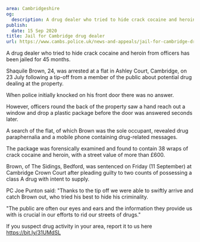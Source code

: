 ```yaml
area: Cambridgeshire
og:
  description: A drug dealer who tried to hide crack cocaine and heroin from officers has been jailed for 45 months.
publish:
  date: 15 Sep 2020
title: Jail for Cambridge drug dealer
url: https://www.cambs.police.uk/news-and-appeals/jail-for-cambridge-drug-dealer-1
```

A drug dealer who tried to hide crack cocaine and heroin from officers has been jailed for 45 months.

Shaquile Brown, 24, was arrested at a flat in Ashley Court, Cambridge, on 23 July following a tip-off from a member of the public about potential drug dealing at the property.

When police initially knocked on his front door there was no answer.

However, officers round the back of the property saw a hand reach out a window and drop a plastic package before the door was answered seconds later.

A search of the flat, of which Brown was the sole occupant, revealed drug paraphernalia and a mobile phone containing drug-related messages.

The package was forensically examined and found to contain 38 wraps of crack cocaine and heroin, with a street value of more than £600.

Brown, of The Sidings, Bedford, was sentenced on Friday (11 September) at Cambridge Crown Court after pleading guilty to two counts of possessing a class A drug with intent to supply.

PC Joe Punton said: "Thanks to the tip off we were able to swiftly arrive and catch Brown out, who tried his best to hide his criminality.

"The public are often our eyes and ears and the information they provide us with is crucial in our efforts to rid our streets of drugs."

If you suspect drug activity in your area, report it to us here https://bit.ly/31UMdSL

